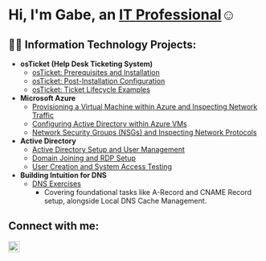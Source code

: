 <h1>Hi, I'm Gabe, an <a href="https://linkedin.com/in/gabe-IT">IT Professional</a>☺</h1>

<h2>👨‍💻 Information Technology Projects:</h2>

- <b>osTicket (Help Desk Ticketing System)</b>
  - [osTicket: Prerequisites and Installation](https://github.com/gabe-IT/osticket-prereqs)
  - [osTicket: Post-Installation Configuration](https://github.com/gabe-IT/post-install-config)
  - [osTicket: Ticket Lifecycle Examples](https://github.com/gabe-IT/ticket-lifecycle)
- <b>Microsoft Azure</b>
  - [Provisioning a Virtual Machine within Azure and Inspecting Network Traffic](https://github.com/gabe-IT/azure-vm)
  - [Configuring Active Directory within Azure VMs](https://github.com/gabe-IT/configure-ad)
  - [Network Security Groups (NSGs) and Inspecting Network Protocols](https://github.com/gabe-IT/azure-network-protocols)
- <b>Active Directory</b>
  - [Active Directory Setup and User Management](https://github.com/gabe-IT/active-directory-setup-user-management)
  - [Domain Joining and RDP Setup](https://github.com/gabe-IT/domain-joining-rdp-setup)
  - [User Creation and System Access Testing](https://github.com/gabe-IT/user-creation-system-access)
- <b>Building Intuition for DNS</b>
  - [DNS Exercises](https://github.com/gabe-IT/building-intuition-for-dns)
    <ul>
      <li>Covering foundational tasks like A-Record and CNAME Record setup, alongside Local DNS Cache Management.</li>
    </ul>



<h2>Connect with me:</h2>


[<img align="left" alt="Josh | LinkedIn" width="22px" src="https://cdn.jsdelivr.net/npm/simple-icons@v3/icons/linkedin.svg" />][linkedin]


[linkedin]: https://linkedin.com/in/gabe-IT
